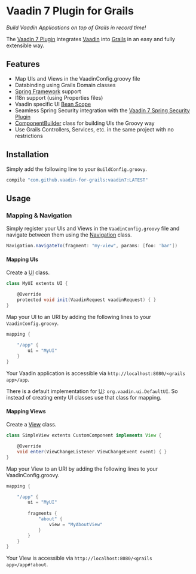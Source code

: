 # Vaadin 7 Plugin for Grails

_Build Vaadin Applications on top of Grails in record time!_

The [Vaadin 7 Plugin](https://github.com/vaadin-for-grails/vaadin7-plugin) integrates [Vaadin](https://vaadin.com) into [Grails](https://grails.org) in an easy and fully extensible way.

## Features

* Map UIs and Views in the VaadinConfig.groovy file
* Databinding using Grails Domain classes
* [Spring Framework](http://projects.spring.io/spring-framework/) support
* I18n support (using Properties files)
* Vaadin specific UI [Bean Scope](http://docs.spring.io/spring/docs/current/spring-framework-reference/htmlsingle/#beans-factory-scopes)
* Seamless Spring Security integration with the [Vaadin 7 Spring Security Plugin](https://github.com/vaadin-for-grails/vaadin7-spring-security-plugin)
* [ComponentBuilder](https://github.com/vaadin-for-grails/vaadin7-plugin/blob/master/plugin/src/groovy/org/vaadin/grails/ui/builders/ComponentBuilder.groovy) class for building UIs the Groovy way
* Use Grails Controllers, Services, etc. in the same project with no restrictions

## Installation
Simply add the following line to your ```BuildConfig.groovy```.
```groovy
compile "com.github.vaadin-for-grails:vaadin7:LATEST"
```

## Usage

### Mapping & Navigation
Simply register your UIs and Views in the `VaadinConfig.groovy` file and navigate between them using the [Navigation]() class.

```groovy
Navigation.navigateTo(fragment: "my-view", params: [foo: 'bar'])
```

#### Mapping UIs
Create a [UI](https://vaadin.com/book/vaadin7/-/page/application.architecture.html) class.
```groovy
class MyUI extents UI {

    @Override
    protected void init(VaadinRequest vaadinRequest) { }
}
```

Map your UI to an URI by adding the following lines to your `VaadinConfig.groovy`.
```groovy
mapping {
    
    "/app" {
        ui = "MyUI"
    }
}
```

Your Vaadin application is accessible via `http://localhost:8080/<grails app>/app`.

There is a default implementation for [UI](https://vaadin.com/api/com/vaadin/ui/UI.html): `org.vaadin.ui.DefaultUI`. So instead of creating emty UI classes use that class for mapping.

#### Mapping Views
Create a [View](https://vaadin.com/book/-/page/advanced.navigator.html) class.
```groovy
class SimpleView extents CustomComponent implements View {

    @Override
    void enter(ViewChangeListener.ViewChangeEvent event) { }
}
```

Map your View to an URI by adding the following lines to your VaadinConfig.groovy.
 
```groovy
mapping {

    "/app" {
        ui = "MyUI"
    
        fragments {
            "about" {
                view = "MyAboutView"
            }
        }
    }
}
```

Your View is accessible via `http://localhost:8080/<grails app>/app#!about`.

